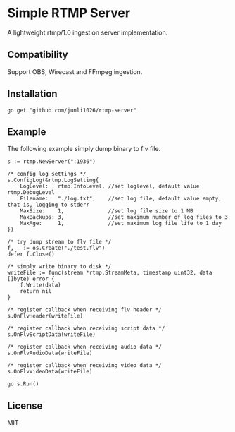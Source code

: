# Simple RTMP Server
A lightweight rtmp/1.0 ingestion server implementation.

## Compatibility
Support OBS, Wirecast and FFmpeg ingestion.

## Installation
```
go get "github.com/junli1026/rtmp-server"
```

## Example
The following example simply dump binary to flv file.
```
s := rtmp.NewServer(":1936")

/* config log settings */
s.ConfigLog(&rtmp.LogSetting{
    LogLevel:   rtmp.InfoLevel, //set loglevel, default value rtmp.DebugLevel
    Filename:   "./log.txt",    //set log file, default value empty, that is, logging to stderr
    MaxSize:    1,              //set log file size to 1 MB
    MaxBackups: 3,              //set maximum number of log files to 3
    MaxAge:     1,              //set maximum log file life to 1 day
})

/* try dump stream to flv file */
f, _ := os.Create("./test.flv")
defer f.Close()

/* simply write binary to disk */
writeFile := func(stream *rtmp.StreamMeta, timestamp uint32, data []byte) error {
    f.Write(data)
    return nil
}

/* register callback when receiving flv header */
s.OnFlvHeader(writeFile)

/* register callback when receiving script data */
s.OnFlvScriptData(writeFile)

/* register callback when receiving audio data */
s.OnFlvAudioData(writeFile)

/* register callback when receiving video data */
s.OnFlvVideoData(writeFile)

go s.Run()

```

## License
MIT

